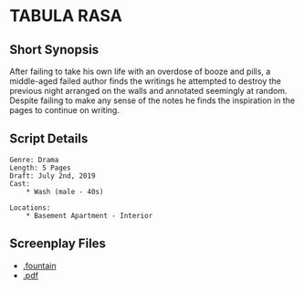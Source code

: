 # TABULA RASA

## Short Synopsis

After failing to take his own life with an overdose of booze and pills, a middle-aged failed author finds the writings he attempted to destroy the previous night arranged on the walls and annotated seemingly at random. Despite failing to make any sense of the notes he finds the inspiration in the pages to continue on writing.

## Script Details

```
Genre: Drama
Length: 5 Pages
Draft: July 2nd, 2019
Cast:
	* Wash (male - 40s)

Locations:
	* Basement Apartment - Interior
```

## Screenplay Files

* [.fountain](./tabula_rasa.fountain)
* [.pdf](./tabula_rasa.pdf)


